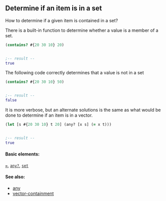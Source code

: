 ## Determine if an item is in a set

How to determine if a given item is contained in a set?

There is a built-in function to determine whether a value is a member of a set.

```clojure
(contains? #{20 30 10} 20)


;-- result --
true
```

The following code correctly determines that a value is not in a set

```clojure
(contains? #{20 30 10} 50)


;-- result --
false
```

It is more verbose, but an alternate solutions is the same as what would be done to determine if an item is in a vector.

```clojure
(let [s #{20 30 10} t 20] (any? [x s] (= x t)))


;-- result --
true
```

#### Basic elements:

[`=`](../halite-basic-syntax-reference.md#=), [`any?`](../halite-basic-syntax-reference.md#any?), [`set`](../halite-basic-syntax-reference.md#set)

#### See also:

* [any](any.md)
* [vector-containment](vector-containment.md)


